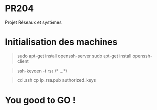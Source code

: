 # PR204
Projet Réseaux et systèmes

# Initialisation des machines #
>sudo apt-get install openssh-server
>sudo apt-get install openssh-client

>ssh-keygen -t rsa
/* ...*/

>cd .ssh
>cp ip_rsa.pub authorized_keys

# You good to GO ! #
